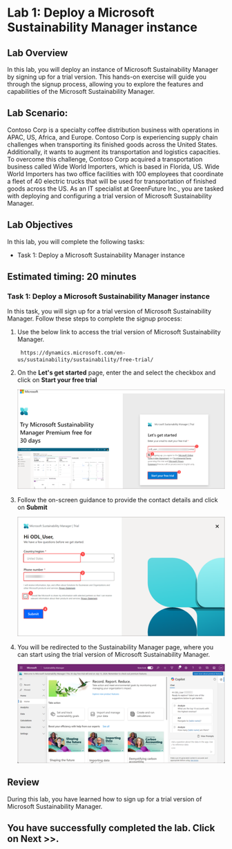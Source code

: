# Lab 1: Deploy a Microsoft Sustainability Manager instance

## Lab Overview
In this lab, you will deploy an instance of Microsoft Sustainability Manager by signing up for a trial version. This hands-on exercise will guide you through the signup process, allowing you to explore the features and capabilities of the Microsoft Sustainability Manager.

## Lab Scenario:

Contoso Corp is a specialty coffee distribution business with operations in APAC, US, Africa, and Europe. Contoso Corp is experiencing supply chain challenges when transporting its finished goods across the United States. Additionally, it wants to augment its transportation and logistics capacities. To overcome this challenge, Contoso Corp acquired a transportation business called Wide World Importers, which is based in Florida, US. Wide World Importers has two office facilities with 100 employees that coordinate a fleet of 40 electric trucks that will be used for transportation of finished goods across the US. As an IT specialist at GreenFuture Inc., you are tasked with deploying and configuring a trial version of Microsoft Sustainability Manager.

## Lab Objectives
In this lab, you will complete the following tasks:

- Task 1: Deploy a Microsoft Sustainability Manager instance

## Estimated timing: 20 minutes

### Task 1: Deploy a Microsoft Sustainability Manager instance

In this task, you will sign up for a trial version of Microsoft Sustainability Manager. Follow these steps to complete the signup process:
  
1. Use the below link to access the trial version of Microsoft Sustainability Manager.

   ```
    https://dynamics.microsoft.com/en-us/sustainability/sustainability/free-trial/
   ```
1. On the **Let's get started** page, enter the <inject key="AzureAdUserEmail"></inject> and select the checkbox and click on **Start your free trial**

   ![](../media/lab01-1.png)

1. Follow the on-screen guidance to provide the contact details and click on **Submit**

   ![](../media/lab01-2.png)

1. You will be redirected to the Sustainability Manager page, where you can start using the trial version of Microsoft Sustainability Manager.

   ![](../media/lab01-3.png)

## Review 

During this lab, you have learned how to sign up for a trial version of Microsoft Sustainability Manager.

## You have successfully completed the lab. Click on Next >>.

